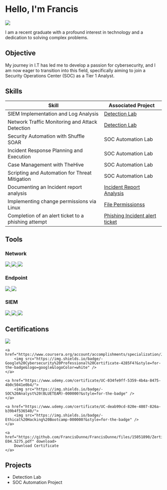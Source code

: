 # Hello, I'm Francis
<a href="https://linkedin.com"><img src="https://img.shields.io/badge/-LinkedIn-0072b1?&style=for-the-badge&logo=linkedin&logoColor=white" /></a>

I am a recent graduate with a profound interest in technology and a dedication to solving complex problems.

## Objective

My journey in I.T has led me to develop a passion for cybersecurity, and I am now eager to transition into this field, specifically aiming to join a Security Operations Center (SOC) as a Tier 1 Analyst.

## Skills

| Skill                                         | Associated Project         |
|-----------------------------------------------|----------------------------|
| SIEM Implementation and Log Analysis          | <a href="https://google.com">Detection Lab</a>|
| Network Traffic Monitoring and Attack Detection | <a href="https://google.com">Detection Lab</a>|
| Security Automation with Shuffle SOAR         | SOC Automation Lab|
| Incident Response Planning and Execution      | SOC Automation Lab|
| Case Management with TheHive                  | SOC Automation Lab|
| Scripting and Automation for Threat Mitigation | SOC Automation Lab|
| Documenting an Incident report analysis | <a href="https://github.com/FrancisDunne/Incident_Report_Analysis">Incident Report Analysis</a>|
| Implementing change permissions via Linux | <a href="https://github.com/FrancisDunne/File_Permissions/blob/main/README.md">File Permissionss</a>|
| Completion of an alert ticket to a phishing attempt | <a href="https://github.com/FrancisDunne/Phishing_Incident_Alert_ticket/blob/main/README.md">Phishing Incident alert ticket</a>|

## Tools

### Network
<div>
    <a href="https://www.wireshark.org/">
        <img src="https://img.shields.io/badge/-Wireshark-1679A7?&style=for-the-badge&logo=Wireshark&logoColor=white" />
    </a>
    <a href="https://suricata.io">
        <img src="https://img.shields.io/badge/-Suricata-EF3B2D?&style=for-the-badge&logo=Suricata&logoColor=white" />
    </a>
    <a href="https://zeek.org/">
        <img src="https://img.shields.io/badge/-Zeek-777BB4?&style=for-the-badge&logo=Zeek&logoColor=white" />
    </a>


</div>


### Endpoint
<div>
    <a href="https://www.microsoft.com/en-us/security/business/defender-endpoint">
        <img src="https://img.shields.io/badge/-Microsoft_Defender_for_Endpoint-00A4EF?&style=for-the-badge&logo=Microsoft&logoColor=white" />
    </a>
    <a href="https://www.velocidex.com/">
        <img src="https://img.shields.io/badge/-Velociraptor-4B275F?&style=for-the-badge&logo=Velociraptor&logoColor=white" />
    </a>
</div>


### SIEM
<div>
    <a href="https://azure.microsoft.com/en-us/services/azure-sentinel/">
        <img src="https://img.shields.io/badge/-Microsoft_Sentinel-0078D4?&style=for-the-badge&logo=Microsoft&logoColor=white" />
    </a>
    <a href="https://www.splunk.com/">
        <img src="https://img.shields.io/badge/-Splunk-000000?&style=for-the-badge&logo=Splunk&logoColor=white" />
    </a>
    <a href="https://www.elastic.co/">
        <img src="https://img.shields.io/badge/-Elastic-005571?&style=for-the-badge&logo=Elastic&logoColor=white" />
    </a>
</div>


## Certifications
<div>
    <a href="https://www.credly.com/badges/d2fdf457-a30a-458d-8894-61ef62bcf501">
        <img src="https://img.shields.io/badge/-Security%2B-FF0000?&style=for-the-badge&logo=CompTIA&logoColor=white" />
    </a>

    <a href="https://www.coursera.org/account/accomplishments/specialization/JKRRFT8QLXU2">
        <img src="https://img.shields.io/badge/-Google%20Cybersecurity%20Professional%20Certificate-4285F4?&style=for-the-badge&logo=google&logoColor=white" />
    </a>

    <a href="https://www.udemy.com/certificate/UC-034fe9ff-5359-4b4a-8475-4b0c5041e0b4/">
        <img src="https://img.shields.io/badge/-SOC%20Analyst%20(BLUETEAM)-000000?&style=for-the-badge" />
    </a>

    <a href="https://www.udemy.com/certificate/UC-deab99cd-820e-4807-826a-b39b4f536540/">
        <img src="https://img.shields.io/badge/-Ethical%20Hacking%20Bootcamp-000000?&style=for-the-badge" />
    </a>

    <a href="https://github.com/FrancisDunne/FrancisDunne/files/15051890/Zertifikat_Dunne.Francis.James_FbW.P.22.-E04.5275.pdf" download>
        Download Certificate
    </a>
</div>



## Projects
- Detection Lab
- SOC Automation Project
